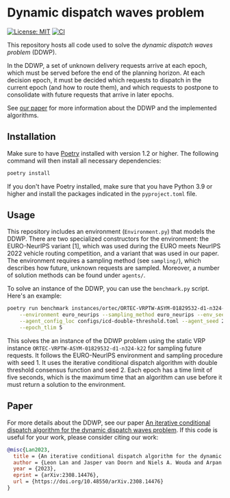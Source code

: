 
# Dynamic dispatch waves problem
 [![License: MIT](https://img.shields.io/badge/License-MIT-yellow.svg)](https://opensource.org/licenses/MIT)
[![CI](https://github.com/leonlan/dynamic-dispatch-waves/actions/workflows/CI.yaml/badge.svg)](https://github.com/leonlan/dynamic-dispatch-waves/actions/workflows/CI.yaml)

This repository hosts all code used to solve the *dynamic dispatch waves problem* (DDWP). 

In the DDWP, a set of unknown delivery requests arrive at each epoch, which must be served before the end of the planning horizon. 
At each decision epoch, it must be decided which requests to dispatch in the current epoch (and how to route them), and which requests to postpone to consolidate with future requests that arrive in later epochs.

See [our paper](#paper) for more information about the DDWP and the implemented algorithms.


## Installation
Make sure to have [Poetry](https://python-poetry.org/) installed with version 1.2 or higher. 
The following command will then install all necessary dependencies:

```bash
poetry install
```

If you don't have Poetry installed, make sure that you have Python 3.9 or higher and install the packages indicated in the `pyproject.toml` file. 

## Usage

This repository includes an environment (`Environment.py`) that models the DDWP.
There are two specialized constructors for the environment: the EURO-NeurIPS variant [1], which was used during the EURO meets NeurIPS 2022 vehicle routing competition, and a variant that was used in our paper. 
The environment requires a sampling method (see `sampling/`), which describes how future, unknown requests are sampled.
Moreover, a number of solution methods can be found under `agents/`.

To solve an instance of the DDWP, you can use the `benchmark.py` script. Here's an example:

``` bash
poetry run benchmark instances/ortec/ORTEC-VRPTW-ASYM-01829532-d1-n324-k22.txt\
    --environment euro_neurips --sampling_method euro_neurips --env_seed 1\
    --agent_config_loc configs/icd-double-threshold.toml --agent_seed 2\
    --epoch_tlim 5
```

This solves the an instance of the DDWP problem using the static VRP instance `ORTEC-VRPTW-ASYM-01829532-d1-n324-k22` for sampling future requests.
It follows the EURO-NeurIPS environment and sampling procedure with seed 1. 
It uses the iterative conditional dispatch algorithm with double threshold consensus function and seed 2.
Each epoch has a time limit of five seconds, which is the maximum time that an algorithm can use before it must return a solution to the environment.

## Paper

For more details about the DDWP, see our paper [An iterative conditional dispatch algorithm for the dynamic dispatch waves problem](https://tex.stackexchange.com/questions/3833/how-to-cite-an-article-from-arxiv-using-bibtex). If this code is useful for your work, please consider citing our work:

``` bibtex
@misc{Lan2023,
  title = {An iterative conditional dispatch algorithm for the dynamic dispatch waves problem}, 
  author = {Leon Lan and Jasper van Doorn and Niels A. Wouda and Arpan Rijal and Sandjai Bhulai},
  year = {2023},
  eprint = {arXiv:2308.14476},
  url = {https://doi.org/10.48550/arXiv.2308.14476}
}
```
